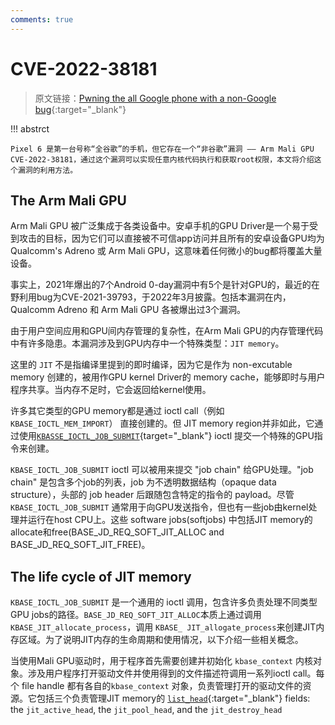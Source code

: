 ```yaml
---
comments: true
---
```

# CVE-2022-38181

> 原文链接：[Pwning the all Google phone with a non-Google bug](https://github.blog/security/vulnerability-research/pwning-the-all-google-phone-with-a-non-google-bug/){:target="_blank"}

!!! abstrct

    Pixel 6 是第一台号称“全谷歌”的手机，但它存在一个“非谷歌”漏洞 —— Arm Mali GPU CVE-2022-38181，通过这个漏洞可以实现任意内核代码执行和获取root权限，本文将介绍这个漏洞的利用方法。

## The Arm Mali GPU

Arm Mali GPU 被广泛集成于各类设备中。安卓手机的GPU Driver是一个易于受到攻击的目标，因为它们可以直接被不可信app访问并且所有的安卓设备GPU均为 Qualcomm's Adreno 或 Arm Mali GPU，这意味着任何微小的bug都将覆盖大量设备。

事实上，2021年爆出的7个Android 0-day漏洞中有5个是针对GPU的，最近的在野利用bug为CVE-2021-39793，于2022年3月披露。包括本漏洞在内，Qualcomm Adreno 和 Arm Mali GPU 各被爆出过3个漏洞。

由于用户空间应用和GPU间内存管理的复杂性，在Arm Mali GPU的内存管理代码中有许多隐患。本漏洞涉及到GPU内存中一个特殊类型：`JIT memory`。

这里的 `JIT` 不是指编译里提到的即时编译，因为它是作为 non-excutable memory 创建的，被用作GPU kernel Driver的 memory cache，能够即时与用户程序共享。当内存不足时，它会返回给kernel使用。

许多其它类型的GPU memory都是通过 ioctl call（例如`KBASE_IOCTL_MEM_IMPORT`） 直接创建的。但 JIT memory region并非如此，它通过使用[`KBASSE_IOCTL_JOB_SUBMIT`](https://android.googlesource.com/kernel/google-modules/gpu/+/refs/heads/android-gs-raviole-5.10-android13/mali_kbase/mali_kbase_core_linux.c#822){target="_blank"} ioctl 提交一个特殊的GPU指令来创建。

`KBASE_IOCTL_JOB_SUBMIT` ioctl 可以被用来提交 "job chain" 给GPU处理。"job chain" 是包含多个job的列表，job 为不透明数据结构（opaque data structure），头部的 job header 后跟随包含特定的指令的 payload。尽管 `KBASE_IOCTL_JOB_SUBMIT` 通常用于向GPU发送指令，但也有一些job由kernel处理并运行在host CPU上。这些 software jobs(softjobs) 中包括JIT memory的allocate和free(BASE_JD_REQ_SOFT_JIT_ALLOC and BASE_JD_REQ_SOFT_JIT_FREE)。

## The life cycle of JIT memory

`KBASE_IOCTL_JOB_SUBMIT` 是一个通用的 ioctl 调用，包含许多负责处理不同类型GPU jobs的路径。`BASE_JD_REQ_SOFT_JIT_ALLOC`本质上通过调用`KBASE_JIT_allocate_process`，调用 `KBASE_ JIT_allogate_process`来创建JIT内存区域。为了说明JIT内存的生命周期和使用情况，以下介绍一些相关概念。

当使用Mali GPU驱动时，用于程序首先需要创建并初始化 `kbase_context` 内核对象。涉及用户程序打开驱动文件并使用得到的文件描述符调用一系列ioctl call。每个 file handle 都有各自的`kbase_context` 对象，负责管理打开的驱动文件的资源。它包括三个负责管理JIT memory的 [`list_head`](https://android.googlesource.com/kernel/google-modules/gpu/+/refs/heads/android-gs-raviole-5.10-android13/mali_kbase/mali_kbase_defs.h#1917){:target="_blank"} fields: the `jit_active_head`, the `jit_pool_head`, and the `jit_destroy_head`